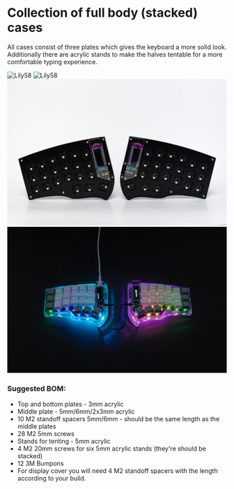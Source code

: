 # Collection of full body (stacked) cases
All cases consist of three plates which gives the keyboard a more solid look.
Additionally there are acrylic stands to make the halves tentable for a more comfortable typing experience.
    
![Lily58](photo/1.jpg)
![Lily58](photo/2.jpg)
![Corne](photo/3.jpg)
![Corne](photo/4.jpg)


### Suggested BOM:  
- Top and bottom plates - 3mm acrylic
- Middle plate - 5mm/6mm/2x3mm acrylic
- 10 M2 standoff spacers 5mm/6mm - should be the same length as the middle plates
- 28 M2 5mm screws
- Stands for tenting - 5mm acrylic 
- 4 M2 20mm screws for six 5mm acrylic stands (they're should be stacked)
- 12 3M Bumpons
- For display cover you will need 4 M2 standoff spacers with the length according to your build.  
